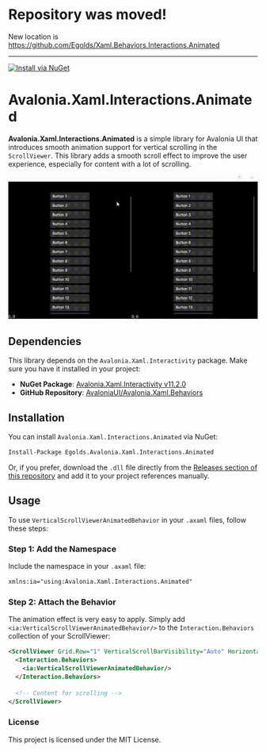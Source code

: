 # Repository was moved!

New location is https://github.com/Egolds/Xaml.Behaviors.Interactions.Animated

---

[![Install via NuGet](https://img.shields.io/badge/Install-via%20NuGet-blue)](https://www.nuget.org/packages/Egolds.Avalonia.Xaml.Interactions.Animated)

# Avalonia.Xaml.Interactions.Animated

**Avalonia.Xaml.Interactions.Animated** is a simple library for Avalonia UI that introduces smooth animation support for vertical scrolling in the `ScrollViewer`. This library adds a smooth scroll effect to improve the user experience, especially for content with a lot of scrolling.

![Demo Animation](docs/preview.gif)

## Dependencies

This library depends on the `Avalonia.Xaml.Interactivity` package. Make sure you have it installed in your project:
- **NuGet Package**: [Avalonia.Xaml.Interactivity v11.2.0](https://www.nuget.org/packages/Avalonia.Xaml.Interactivity/11.2.0?_src=template)
- **GitHub Repository**: [AvaloniaUI/Avalonia.Xaml.Behaviors](https://github.com/wieslawsoltes/Avalonia.Xaml.Behaviors)

## Installation

You can install `Avalonia.Xaml.Interactions.Animated` via NuGet:

```bash
Install-Package Egolds.Avalonia.Xaml.Interactions.Animated
```

Or, if you prefer, download the `.dll` file directly from the [Releases section of this repository](https://github.com/Egolds/Avalonia.Xaml.Interactions.Animated/releases) and add it to your project references manually.

## Usage

To use `VerticalScrollViewerAnimatedBehavior` in your `.axaml` files, follow these steps:

### Step 1: Add the Namespace

Include the namespace in your `.axaml` file:

```xml
xmlns:ia="using:Avalonia.Xaml.Interactions.Animated"
```

### Step 2: Attach the Behavior
The animation effect is very easy to apply. Simply add `<ia:VerticalScrollViewerAnimatedBehavior/>` to the `Interaction.Behaviors` collection of your ScrollViewer:

```xml
<ScrollViewer Grid.Row="1" VerticalScrollBarVisibility="Auto" HorizontalScrollBarVisibility="Hidden">
  <Interaction.Behaviors>
    <ia:VerticalScrollViewerAnimatedBehavior/>
  </Interaction.Behaviors>
  
  <!-- Content for scrolling -->
</ScrollViewer>
```

### License
This project is licensed under the MIT License.
